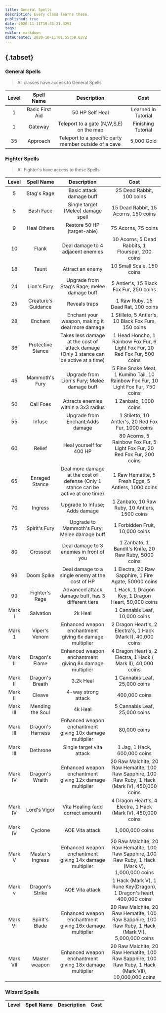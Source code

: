 ```yaml
---
title: General Spells
description: Every class learns these.
published: true
date: 2020-11-11T19:43:21.429Z
tags: 
editor: markdown
dateCreated: 2020-10-11T01:55:59.627Z
---
```


## {.tabset}
### General Spells

> All classes have access to General Spells 

| Level | Spell Name | Description | Cost |
| :---: | :---: | :---: | :---: |
| 1 | Basic First Aid | 50 HP Self Heal | Learned in Tutorial |
| 1 | Gateway | Teleport to a gate (N,W,S,E) on the map | Finishing Tutorial |
| 35 | Approach | Teleport to a specific party member outside of a cave | 5,000 Gold |

### Fighter Spells
> All Fighter's have access to these  Spells

| Level | Spell Name | Description | Cost |
| :---: | :---: | :---: | :---: |
|5 | Stag's Rage | Basic attack damage buff | 25 Dead Rabbit, 100 coins | 
| 5 | Bash Face | Single target (Melee) damage spell | 15 Dead Rabbit, 15 Acorns, 150 coins |
| 9 | Heal Others | Restore 50 HP (target-able) | 75 Acorns, 75 coins |
| 10 | Flank | Deal damage to 4 adjacent enemies | 10 Acorns, 5 Dead Rabbits, 1 Flourspar, 200 coins |
| 18 | Taunt | Attract an enemy | 10 Small Scale, 150 coins |
| 24 | Lion's Fury | Upgrade from Stag's Rage; melee damage buff | 5 Antler's, 15 Black Fox Fur, 250 coins | 
| 25 | Creature's Guidance | Reveals traps | 1 Raw Ruby, 15 Dead Rat,  100 coins |
| 28 | Enchant | Enchant your weapon, making it deal more damage | 1 Stilleto, 5 Antler's, 10 Black Fox Furs, 150 coins |
| 36 | Protective Stance | Takes less damage at the cost of attack damage (Only 1 stance can be active at a time) | 1 Head Honcho, 1 Rainbow Fox Fur, 6 Light Fox Fur, 10 Red Fox Fur, 500 coins | 
| 45 | Mammoth's Fury | Upgrade from Lion's Fury; Melee damage buff | 5 Fine Snake Meat, 1 Kumiho Tail, 10 Rainbow Fox Fur, 10 Light Fox Fur, 750 coins |
| 50 | Call Foes | Attracts enemies within a 3x3 radius | 1 Zanbato, 1000 coins |
| 55 | Infuse | Upgrade from Enchant;Adds damage | 1 Stiletto, 10 Antler's, 20 Red Fox Fur, 1000 coins |
| 60 | Relief | Heal yourself for 400 HP | 80 Acorns, 5 Rainbow Fox Fur, 5 Light Fox Fur, 20 Red Fox Fur, 200 coins |
| 65 | Enraged Stance | Deal more damage at the cost of defense (Only 1 stance can be active at one time) | 1 Raw Hematite, 5 Fresh Eggs, 5 Antlers, 1000 coins |
| 70 | Ingress | Upgrade to Infuse; Adds damage | 1 Zanbato, 10 Raw Ruby, 10 Antlers, 1500 coins | 
| 75 | Spirit's Fury | Upgrade to Mammoth's Fury; Melee damage buff | 1 Forbidden Fruit, 10,000 coins |
| 80 | Crosscut | Deal damage to 3 enemies in front of you | 1 Zanbato, 1 Bandit's Knife, 20 Raw Ruby, 5000 coins | 
| 99 | Doom Spike | Deal damage to a single enemy at the cost of HP | 1 Electra, 20 Raw Sapphire, 1 Fire Agate, 50000 coins |
| 99 | Fighter's Rage | Advanced attack damage buff, has 3 different tiers | 1 Hack, 1 Dragon Key, 1 Dragon Heart, 50,000 coins |
| Mark I | Salvation | 2k Heal | 1 Cannabis Leaf, 10,000 coins | 
| Mark 1 | Viper's Venom | Enhanced weapon enchantment giving 6x damage multiplier | 2 Dragon Heart's, 2 Electra's, 1 Hack (Mark I), 40,000 coins |
| Mark II | Dragon's Flame | Enhanced weapon enchantment giving 8x damage multiplier | 4 Dragon Heart's, 2 Electra, 1 Hack ( Mark II), 40,000 coins | 
| Mark II | Dragon's Breath | 3.2k Heal | 1 Cannabis Leaf, 25,000 coins |
| Mark II | Cleave | 4-way strong attack | 400,000 coins |
| Mark III | Mending the Soul | 4k Heal | 5 Cannabis Leaf, 25,000 coins | 
| Mark III | Dragon's Harness | Enhanced weapon enchantment giving 10x damage multiplier | 80,000 coins | 
| Mark III | Dethrone |  Single target vita attack | 1 Jag, 1 Hack, 600,000 coins |
| Mark IV | Dragon's Wraith | Enhanced weapon enchantment giving 12x damage multiplier | 20 Raw Malchite, 20 Raw Hematite, 100 Raw Sapphire, 100 Raw Ruby, 1 Hack (Mark IV), 450,000 coins |
| Mark IV | Lord's Vigor | Vita Healing (add correct amount) | 4 Dragon Heart's, 4 Electra, 1 Hack (Mark IV), 450,000 coins | 
| Mark IV | Cyclone | AOE Vita attack | 1,000,000 coins |
| Mark V | Master's Ingress | Enhanced weapon enchantment giving 14x damage multiplier | 20 Raw Malchite, 20 Raw Hematite, 100 Raw Sapphire, 100 Raw Ruby, 1 Hack (Mark V), 1,000,000 coins |
| Mark v | Dragon's Strike | AOE Vita attack | 1 Hack (Mark V), 1 Rune Key(Dragon), 1 Dragon's heart, 400,000 coins | 
| Mark VI | Spirit's Blade | Enhanced weapon enchantment giving 16x damage multiplier | 20 Raw Malchite, 20 Raw Hematite, 100 Raw Sapphire, 100 Raw Ruby, 1 Hack (Mark VI), 5,000,000 coins |
| Mark VII | Master weapon | Enhanced weapon enchantment giving 18x damage multiplier | 20 Raw Malchite, 20 Raw Hematite, 100 Raw Sapphire, 100 Raw Ruby, 1 Hack (Mark VII), 10,000,000 coins|

### Wizard Spells
| Level | Spell Name | Description | Cost |
| :---: | :---: | :---: | :---: |

